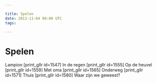 ```yaml
---

title: Spelen
date: 2013-11-04 00:00 UTC
tags: 

---
```




# Spelen

Lampion [print_gllr id=1547] In de regen [print_gllr id=1555] Op de heuvel [print_gllr id=1559] Met oma [print_gllr id=1565] Onderweg [print_gllr id=1571] Thuis [print_gllr id=1580] Waar zijn we geweest?